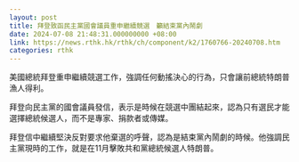 ```yaml
---
layout: post
title: 拜登致函民主黨國會議員重申繼續競選　籲結束黨內鬧劇
date: 2024-07-08 21:48:31.000000000 +08:00
link: https://news.rthk.hk/rthk/ch/component/k2/1760766-20240708.htm
categories: rthk
---
```


美國總統拜登重申繼續競選工作，強調任何動搖決心的行為，只會讓前總統特朗普漁人得利。

拜登向民主黨的國會議員發信，表示是時候在競選中團結起來，認為只有選民才能選擇總統候選人，而不是專家、捐款者或傳媒。

拜登信中繼續堅決反對要求他棄選的呼聲，認為是結束黨內鬧劇的時候。他強調民主黨現時的工作，就是在11月擊敗共和黨總統候選人特朗普。
